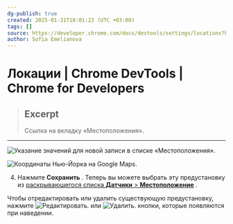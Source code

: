 ```yaml
---
dg-publish: true
created: 2025-01-31T18:01:23 (UTC +03:00)
tags: []
source: https://developer.chrome.com/docs/devtools/settings/locations?hl=ru
author: Sofia Emelianova
---
```


# Локации  |  Chrome DevTools  |  Chrome for Developers

> ## Excerpt
> Ссылка на вкладку «Местоположения».

---

![Указание значений для новой записи в списке «Местоположения».](https://developer.chrome.com/static/docs/devtools/settings/locations/image/specifying-values-a-ent-ddf578b1aac6e.png?hl=ru)

![Координаты Нью-Йорка на Google Maps.](https://developer.chrome.com/static/docs/devtools/settings/locations/image/new-york-coordinates-goo-98ced0dcb8678.png?hl=ru)

4.  Нажмите **Сохранить** . Теперь вы можете выбрать эту предустановку из [раскрывающегося списка **Датчики** > **Местоположение**](https://developer.chrome.com/docs/devtools/device-mode/geolocation?hl=ru#override) .

Чтобы отредактировать или удалить существующую предустановку, нажмите ![Редактировать.](https://developer.chrome.com/static/docs/devtools/settings/locations/image/edit-b9ff4c724b1ce.svg?hl=ru) или ![Удалить.](https://developer.chrome.com/static/docs/devtools/settings/locations/image/delete-64f88fe14cbe4.svg?hl=ru) кнопки, которые появляются при наведении. 